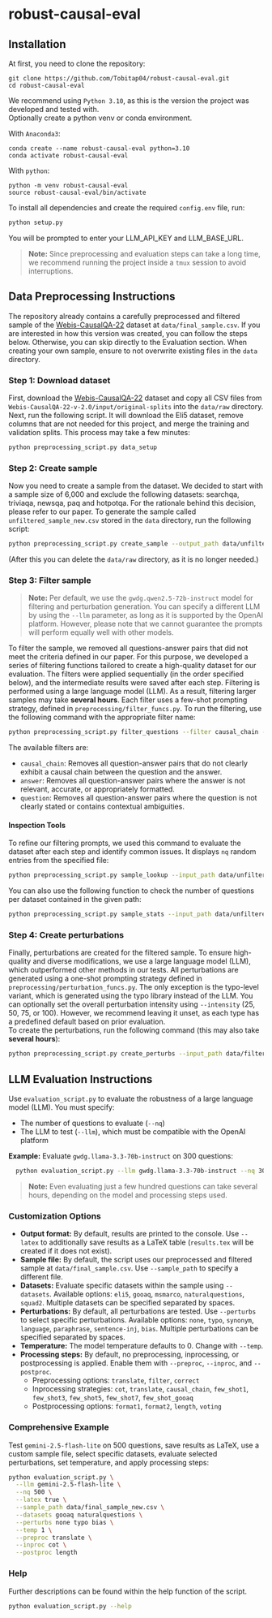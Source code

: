 # robust-causal-eval
## Installation


At first, you need to clone the repository:
```
git clone https://github.com/Tobitap04/robust-causal-eval.git
cd robust-causal-eval
```

We recommend using `Python 3.10`, as this is the version the project was developed and tested with.  
Optionally create a python venv or conda environment. 

With `Anaconda3`:
```
conda create --name robust-causal-eval python=3.10 
conda activate robust-causal-eval
```

With `python`:
```
python -m venv robust-causal-eval
source robust-causal-eval/bin/activate
```

To install all dependencies and create the required `config.env` file, run:
```bash
python setup.py
```
You will be prompted to enter your LLM_API_KEY and LLM_BASE_URL.

> **Note:** Since preprocessing and evaluation steps can take a long time, we recommend running the project inside a `tmux` session to avoid interruptions.

## Data Preprocessing Instructions
The repository already contains a carefully preprocessed and filtered sample of the [Webis-CausalQA-22](https://webis.de/data/webis-causalqa-22.html) dataset at `data/final_sample.csv`. If you are interested in how this version was created, you can follow the steps below. Otherwise, you can skip directly to the Evaluation section. When creating your own sample, ensure to not overwrite existing files in the `data` directory.
### Step 1: Download dataset
First, download the [Webis-CausalQA-22](https://webis.de/data/webis-causalqa-22.html) dataset and copy all CSV files from `Webis-CausalQA-22-v-2.0/input/original-splits` into the `data/raw` directory. Next, run the following script. It will download the Eli5 dataset, remove columns that are not needed for this project, and merge the training and validation splits. This process may take a few minutes:
```bash
python preprocessing_script.py data_setup
```
### Step 2: Create sample
Now you need to create a sample from the dataset. We decided to start with a sample size of 6,000 and exclude the following datasets: searchqa, triviaqa, newsqa, paq and hotpotqa. For the rationale behind this decision, please refer to our paper. To generate the sample called `unfiltered_sample_new.csv` stored in the `data` directory, run the following script:
```bash
python preprocessing_script.py create_sample --output_path data/unfiltered_sample_new.csv --exclude searchqa triviaqa newsqa hotpotqa paq --nq 6000
```
(After this you can delete the `data/raw` directory, as it is no longer needed.)

### Step 3: Filter sample

> **Note:** Per default, we use the `gwdg.qwen2.5-72b-instruct` model for filtering and perturbation generation. You can specify a different LLM by using the `--llm` parameter,  as long as it is supported by the OpenAI platform. However, please note that we cannot guarantee the prompts will perform equally well with other models.

To filter the sample, we removed all questions-answer pairs that did not meet the criteria defined in our paper. For this purpose, we developed a series of filtering functions tailored to create a high-quality dataset for our evaluation. The filters were applied sequentially (in the order specified below), and the intermediate results were saved after each step. Filtering is performed using a large language model (LLM). As a result, filtering larger samples may take **several hours**. Each filter uses a few-shot prompting strategy, defined in `preprocessing/filter_funcs.py`. To run the filtering, use the following command with the appropriate filter name:
```bash
python preprocessing_script.py filter_questions --filter causal_chain --input_path data/unfiltered_sample_new.csv --output_path data/filtered_01_causal_chain_new.csv
```
The available filters are:
- `causal_chain`: Removes all question-answer pairs that do not clearly exhibit a causal chain between the question and the answer.
- `answer`: Removes all question-answer pairs where the answer is not relevant, accurate, or appropriately formatted.
- `question`: Removes all question-answer pairs where the question is not clearly stated or contains contextual ambiguities.

#### Inspection Tools
To refine our filtering prompts, we used this command to evaluate the dataset after each step and identify common issues. It displays `nq` random entries from the specified file:
```bash
python preprocessing_script.py sample_lookup --input_path data/unfiltered_sample_new.csv --nq 100
```
You can also use the following function to check the number of questions per dataset contained in the given path:
```bash
python preprocessing_script.py sample_stats --input_path data/unfiltered_sample_new.csv
```
### Step 4: Create perturbations
Finally, perturbations are created for the filtered sample. To ensure high-quality and diverse modifications, we use a large language model (LLM), which outperformed other methods in our tests. All perturbations are generated using a one-shot prompting strategy defined in `preprocessing/perturbation_funcs.py`. The only exception is the typo-level variant, which is generated using the typo library instead of the LLM.
You can optionally set the overall perturbation intensity using `--intensity` (25, 50, 75, or 100). However, we recommend leaving it unset, as each type has a predefined default based on prior evaluation.  
To create the perturbations, run the following command (this may also take **several hours**):
```bash
python preprocessing_script.py create_perturbs --input_path data/filtered_03_question_new.csv --output_path data/final_sample_new.csv
```

## LLM Evaluation Instructions

Use `evaluation_script.py` to evaluate the robustness of a large language model (LLM). You must specify:

- The number of questions to evaluate (`--nq`)
- The LLM to test (`--llm`), which must be compatible with the OpenAI platform

**Example:** Evaluate `gwdg.llama-3.3-70b-instruct` on 300 questions:
```bash
  python evaluation_script.py --llm gwdg.llama-3.3-70b-instruct --nq 300
```
> **Note:** Even evaluating just a few hundred questions can take several hours, depending on the model and processing steps used.

### Customization Options

- **Output format:** By default, results are printed to the console. Use `--latex` to additionally save results as a LaTeX table (`results.tex` will be created if it does not exist).
- **Sample file:** By default, the script uses our preprocessed and filtered sample at `data/final_sample.csv`. Use `--sample_path` to specify a different file.
- **Datasets:** Evaluate specific datasets within the sample using `--datasets`. Available options: `eli5`, `gooaq`, `msmarco`, `naturalquestions`, `squad2`. Multiple datasets can be specified separated by spaces.
- **Perturbations:** By default, all perturbations are tested. Use `--perturbs` to select specific perturbations. Available options: `none`, `typo`, `synonym`, `language`, `paraphrase`, `sentence-inj`, `bias`. Multiple perturbations can be specified separated by spaces.
- **Temperature:** The model temperature defaults to 0. Change with `--temp`.
- **Processing steps:** By default, no preprocessing, inprocessing, or postprocessing is applied. Enable them with `--preproc`, `--inproc`, and `--postproc`.
  - Preprocessing options: `translate`, `filter`, `correct`
  - Inprocessing strategies: `cot`, `translate`, `causal_chain`, `few_shot1`, `few_shot3`, `few_shot5`, `few_shot7`, `few_shot_gooaq`
  - Postprocessing options: `format1`, `format2`, `length`, `voting`

### Comprehensive Example

Test `gemini-2.5-flash-lite` on 500 questions, save results as LaTeX, use a custom sample file, select specific datasets, evaluate selected perturbations, set temperature, and apply processing steps:
```bash
python evaluation_script.py \
  --llm gemini-2.5-flash-lite \
  --nq 500 \
  --latex true \
  --sample_path data/final_sample_new.csv \
  --datasets gooaq naturalquestions \
  --perturbs none typo bias \
  --temp 1 \
  --preproc translate \
  --inproc cot \
  --postproc length
```

### Help
Further descriptions can be found within the help function of the script.
```bash
python evaluation_script.py --help
```